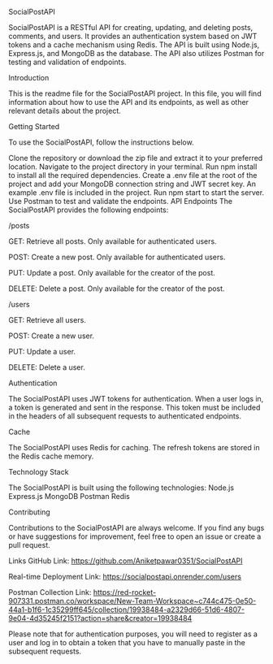 SocialPostAPI

SocialPostAPI is a RESTful API for creating, updating, and deleting posts, comments, and users. It provides an authentication system based on JWT tokens and a cache mechanism using Redis. The API is built using Node.js, Express.js, and MongoDB as the database. The API also utilizes Postman for testing and validation of endpoints.

Introduction

This is the readme file for the SocialPostAPI project. In this file, you will find information about how to use the API and its endpoints, as well as other relevant details about the project.

Getting Started

To use the SocialPostAPI, follow the instructions below.

Clone the repository or download the zip file and extract it to your preferred location.
Navigate to the project directory in your terminal.
Run npm install to install all the required dependencies.
Create a .env file at the root of the project and add your MongoDB connection string and JWT secret key. An example .env file is included in the project.
Run npm start to start the server.
Use Postman to test and validate the endpoints.
API Endpoints
The SocialPostAPI provides the following endpoints:

/posts

GET: Retrieve all posts. Only available for authenticated users.

POST: Create a new post. Only available for authenticated users.

PUT: Update a post. Only available for the creator of the post.

DELETE: Delete a post. Only available for the creator of the post.

/users

GET: Retrieve all users.

POST: Create a new user.

PUT: Update a user.

DELETE: Delete a user.

Authentication

The SocialPostAPI uses JWT tokens for authentication. When a user logs in, a token is generated and sent in the response. This token must be included in the headers of all subsequent requests to authenticated endpoints.

Cache

The SocialPostAPI uses Redis for caching. The refresh tokens are stored in the Redis cache memory.

Technology Stack

The SocialPostAPI is built using the following technologies:
Node.js
Express.js
MongoDB
Postman
Redis

Contributing

Contributions to the SocialPostAPI are always welcome. If you find any bugs or have suggestions for improvement, feel free to open an issue or create a pull request.


Links
GitHub Link: https://github.com/Aniketpawar0351/SocialPostAPI

Real-time Deployment Link: https://socialpostapi.onrender.com/users

Postman Collection Link: https://red-rocket-907331.postman.co/workspace/New-Team-Workspace~c744c475-0e50-44a1-b1f6-1c35299ff645/collection/19938484-a2329d66-51d6-4807-9e04-4d35245f2151?action=share&creator=19938484

Please note that for authentication purposes, you will need to register as a user and log in to obtain a token that you have to manually paste in the subsequent requests.
